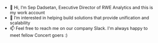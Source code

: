 - 👋 Hi, I’m Sep Dadsetan, Executive Director of RWE Analytics and this is my work account
- 👀 I’m interested in helping build solutions that provide unification and scalability
- 📫 Feel free to reach me on our company Slack. I'm always happy to meet fellow Concert goers :)
